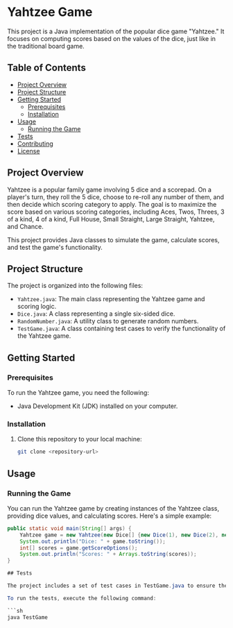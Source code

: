 # Yahtzee Game

This project is a Java implementation of the popular dice game "Yahtzee." It focuses on computing scores based on the values of the dice, just like in the traditional board game.

## Table of Contents
- [Project Overview](#project-overview)
- [Project Structure](#project-structure)
- [Getting Started](#getting-started)
  - [Prerequisites](#prerequisites)
  - [Installation](#installation)
- [Usage](#usage)
  - [Running the Game](#running-the-game)
- [Tests](#tests)
- [Contributing](#contributing)
- [License](#license)

## Project Overview

Yahtzee is a popular family game involving 5 dice and a scorepad. On a player's turn, they roll the 5 dice, choose to re-roll any number of them, and then decide which scoring category to apply. The goal is to maximize the score based on various scoring categories, including Aces, Twos, Threes, 3 of a kind, 4 of a kind, Full House, Small Straight, Large Straight, Yahtzee, and Chance.

This project provides Java classes to simulate the game, calculate scores, and test the game's functionality.

## Project Structure

The project is organized into the following files:

- `Yahtzee.java`: The main class representing the Yahtzee game and scoring logic.
- `Dice.java`: A class representing a single six-sided dice.
- `RandomNumber.java`: A utility class to generate random numbers.
- `TestGame.java`: A class containing test cases to verify the functionality of the Yahtzee game.

## Getting Started

### Prerequisites

To run the Yahtzee game, you need the following:

- Java Development Kit (JDK) installed on your computer.

### Installation

1. Clone this repository to your local machine:

   ```sh
   git clone <repository-url>

## Usage

### Running the Game

You can run the Yahtzee game by creating instances of the Yahtzee class, providing dice values, and calculating scores. Here's a simple example:

```java
public static void main(String[] args) {
    Yahtzee game = new Yahtzee(new Dice[] {new Dice(1), new Dice(2), new Dice(3), new Dice(4), new Dice(5)});
    System.out.println("Dice: " + game.toString());
    int[] scores = game.getScoreOptions();
    System.out.println("Scores: " + Arrays.toString(scores));
}

## Tests

The project includes a set of test cases in TestGame.java to ensure the correctness of the Yahtzee game implementation. You can run these tests to verify the behavior of the game.

To run the tests, execute the following command:

```sh
java TestGame
